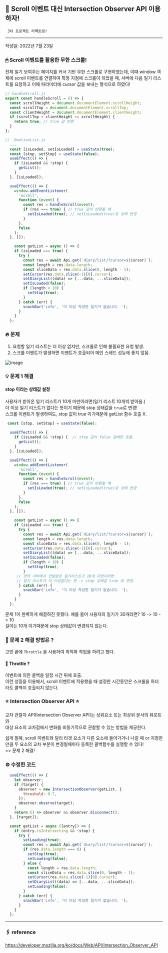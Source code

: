 ## 🚀 Scroll 이벤트 대신 Intersection Observer API 이용하자! 

     3차 프로젝트 리팩토링! 
---

작성일: 2022년 7월 23일

### 🖱 Scroll 이벤트를 활용한 무한 스크롤! 

전체 일기 보여주는 페이지를 커서 기반 무한 스크롤로 구현하였는데, 이때 window 객체에 scroll 이벤트를 연결하여 특정 지점에 스크롤이 되었을 때, 서버에 다음 일기 리스트를 요청하고 이때 파라미터에 cursor 값을 보내는 형식으로 하였다!    

```js
// handleScroll.js
export const handleScroll = () => {
  const scrollHeight = document.documentElement.scrollHeight;
  const scrollTop = document.documentElement.scrollTop;
  const clientHeight = document.documentElement.clientHeight;
  if (scrollTop + clientHeight >= scrollHeight) {
    return true; // true 값 반환
  }
};
```

```js
//  EmotionList.js
  ...
  const [isLoaded, setIsLoaded] = useState(true); 
  const [stop, setStop] = useState(false);   
  useEffect(() => {
    if (isLoaded && !stop) { 
      getList();
    }
  }, [isLoaded]);

  useEffect(() => {
    window.addEventListener(
      'scroll',
      function (event) {
        const res = handleScroll(event);
        if (res === true) { // true 값이 반환될 때 
          setIsLoaded(true); // setIsLoaded(true)로 상태 변경
        }
      },
      false
    );
  }, []);

    const getList = async () => {
    if (isLoaded === true) {
      try {
        const res = await Api.get(`diary/list/?cursor=${cursor}`);
        const length = res.data.length;
        const sliceData = res.data.slice(0, length - 1);
        setCursor(res.data.slice(-1)[0].cursor);
        setDiaryList((data) => [...data, ...sliceData]);
        setIsLoaded(false);
        if (length < 10) {
          setStop(true);
        }
      } catch (err) {
        snackBar('info', '더 이상 작성한 일기가 없습니다. ');
      }
    }
  };
```
### 🔥 문제 
1. 요청할 일기 리스트는 더 이상 없지만, 스크롤로 인해 불필요한 요청 발생.
2. 스크롤 이벤트가 발생하면 이벤트가 호출되어 메인 스레드 성능에 좋지 않음.

![image](https://user-images.githubusercontent.com/89979344/180594160-9010a01e-fb4a-4678-846b-d1d4cae8cda0.png)


### 💡 문제 1 해결
#### stop 이라는 상태값 설정 
사용자가 받아온 일기 리스트가 10개 미만이라면(일기 리스트 10개씩 받아옴.)   
더 이상 일기 리스트가 없다는 뜻이기 때문에 stop 상태값을 `true`로 변경!   
스크롤 이벤트가 발생하여도, stop 값이 true 이기때문에 getList 함수 호출 X.
```js
 const [stop, setStop] = useState(false); 
  
  useEffect(() => {
    if (isLoaded && !stop) {  // stop 값이 false 일때만 호출.
      getList();
    }
  }, [isLoaded]);

  useEffect(() => {
    window.addEventListener(
      'scroll',
      function (event) {
        const res = handleScroll(event);
        if (res === true) { // true 값이 반환될 때 
          setIsLoaded(true); // setIsLoaded(true)로 상태 변경
        }
      },
      false
    );
  }, []);

    const getList = async () => {
    if (isLoaded === true) {
      try {
        const res = await Api.get(`diary/list/?cursor=${cursor}`);
        const length = res.data.length;
        const sliceData = res.data.slice(0, length - 1);
        setCursor(res.data.slice(-1)[0].cursor);
        setDiaryList((data) => [...data, ...sliceData]);
        setIsLoaded(false);
        if (length < 10) {
          setStop(true);
        } 
     // 만약 서버에서 전달받은 일기리스트가 10개 미만이라면
     // 일기 리스트가 더 이상없다는 뜻 -> stop 상태값 true 로 변경. 
      } catch (err) {
        snackBar('info', '더 이상 작성한 일기가 없습니다. ');
      }
    }
  };
```

문제 1이 완벽하게 해결하진 못했다. 
예를 들어 사용자의 일기가 30개라면? 10 -> 10 -> 10  
길이는 10개 이기때문에 stop 상태값이 변경되지 않는다. 

### 🤔 문제 2 해결 방법은 ?     
      
고민 끝에 `Throttle` 을 사용하여 최적화 작업을 하려고 했다.      

#### 📍 Throttle ?   

이벤트에 의한 콜백을 일정 시간 뒤에 호출.     
이런 성질을 이용해서, scroll 이벤트에 적용했을 때 설정한 시간동안은 스크롤을 하더라도 
콜백이 호출되지 않는다.        

### ⭐️ Intersection Observer API ⭐️  
교차 관찰자 API(Intersection Observer API)는 상위요소 또는 최상위 문서의 뷰포트  와      
대상 요소의 교차점에서 변화를 비동기적으로 관찰할 수 있는 방법을 제공한다.  

쉽게 말해, scroll 이벤트와 달리 타겟 요소가 다른 요소에 들어가거나 나갈 때 or 지정한 만큼 두 요소의 교차 부분이 변경될때마다 등록한 콜백함수를 실행할 수 있다!   
=> 문제 2 해결!    

### ⚙️ 수정한 코드
```js
  useEffect(() => {
    let observer;
    if (target) {
      observer = new IntersectionObserver(getList, {
        threshold: 0.7,
      });
      observer.observe(target);
    }
    return () => observer && observer.disconnect();
  }, [target]);

  const getList = async ([entry]) => {
    if (entry.isIntersecting && !stop) {
      try {
        setLoading(true);
        const res = await Api.get(`diary/list/?cursor=${cursor}`);
        if (res.data.length === 0) {
          setStop(true);
          setLoading(false);
        } else {
          const length = res.data.length;
          const sliceData = res.data.slice(0, length - 1);
          setCursor(res.data.slice(-1)[0].cursor);
          setDiaryList((data) => [...data, ...sliceData]);
          setLoading(false);
        }
      } catch (err) {
        snackBar('info', '더 이상 작성한 일기가 없습니다. ');
      }
    }
  };
```

---
### 🖇 reference 

https://developer.mozilla.org/ko/docs/Web/API/Intersection_Observer_API
